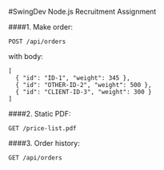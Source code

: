 #SwingDev Node.js Recruitment Assignment

####1. Make order:
```
POST /api/orders
```

with body:
```
[
  { "id": "ID-1", "weight": 345 },
  { "id": "OTHER-ID-2", "weight": 500 },
  { "id": "CLIENT-ID-3", "weight": 300 }
]
```

####2. Static PDF:
```
GET /price-list.pdf
```

####3. Order history:
```
GET /api/orders
```